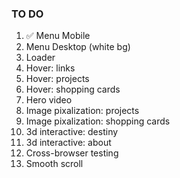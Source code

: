 ### TO DO

1. ✅ Menu Mobile
2. Menu Desktop (white bg)
3. Loader
4. Hover: links
5. Hover: projects
6. Hover: shopping cards
7. Hero video
8. Image pixalization: projects
9. Image pixalization: shopping cards
10. 3d interactive: destiny
11. 3d interactive: about
12. Cross-browser testing
13. Smooth scroll
